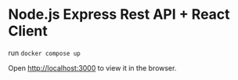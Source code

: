 # Node.js Express Rest API + React Client

run ```docker compose up```

Open [http://localhost:3000](http://localhost:3000) to view it in the browser.